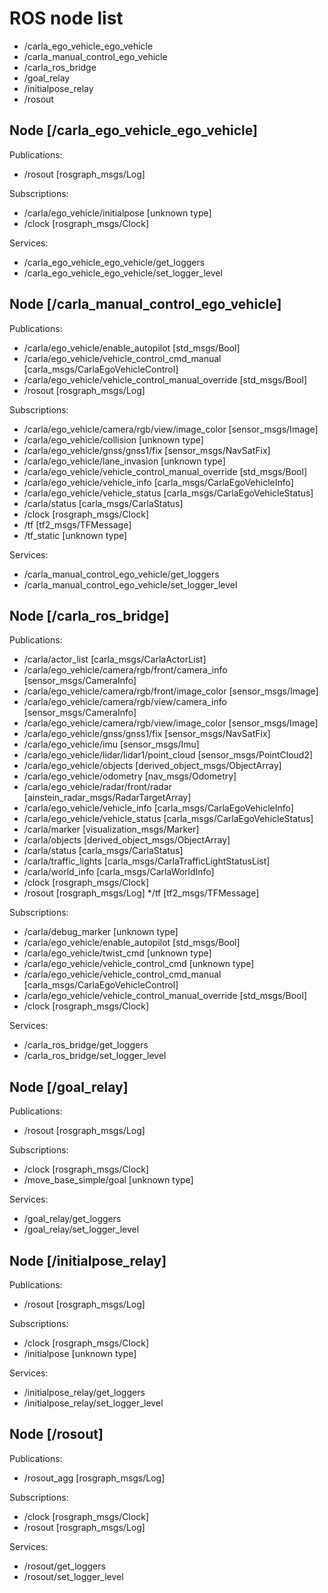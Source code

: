 # ROS node list

* /carla_ego_vehicle_ego_vehicle
* /carla_manual_control_ego_vehicle
* /carla_ros_bridge
* /goal_relay
* /initialpose_relay
* /rosout

## Node [/carla_ego_vehicle_ego_vehicle]

Publications:
* /rosout [rosgraph_msgs/Log]

Subscriptions:
* /carla/ego_vehicle/initialpose [unknown type]
* /clock [rosgraph_msgs/Clock]

Services:
* /carla_ego_vehicle_ego_vehicle/get_loggers
* /carla_ego_vehicle_ego_vehicle/set_logger_level

## Node [/carla_manual_control_ego_vehicle]
Publications:
* /carla/ego_vehicle/enable_autopilot [std_msgs/Bool]
* /carla/ego_vehicle/vehicle_control_cmd_manual [carla_msgs/CarlaEgoVehicleControl]
* /carla/ego_vehicle/vehicle_control_manual_override [std_msgs/Bool]
* /rosout [rosgraph_msgs/Log]

Subscriptions:
* /carla/ego_vehicle/camera/rgb/view/image_color [sensor_msgs/Image]
* /carla/ego_vehicle/collision [unknown type]
* /carla/ego_vehicle/gnss/gnss1/fix [sensor_msgs/NavSatFix]
* /carla/ego_vehicle/lane_invasion [unknown type]
* /carla/ego_vehicle/vehicle_control_manual_override [std_msgs/Bool]
* /carla/ego_vehicle/vehicle_info [carla_msgs/CarlaEgoVehicleInfo]
* /carla/ego_vehicle/vehicle_status [carla_msgs/CarlaEgoVehicleStatus]
* /carla/status [carla_msgs/CarlaStatus]
* /clock [rosgraph_msgs/Clock]
* /tf [tf2_msgs/TFMessage]
* /tf_static [unknown type]

Services:
* /carla_manual_control_ego_vehicle/get_loggers
* /carla_manual_control_ego_vehicle/set_logger_level

## Node [/carla_ros_bridge]
Publications:
* /carla/actor_list [carla_msgs/CarlaActorList]
* /carla/ego_vehicle/camera/rgb/front/camera_info [sensor_msgs/CameraInfo]
* /carla/ego_vehicle/camera/rgb/front/image_color [sensor_msgs/Image]
* /carla/ego_vehicle/camera/rgb/view/camera_info [sensor_msgs/CameraInfo]
* /carla/ego_vehicle/camera/rgb/view/image_color [sensor_msgs/Image]
* /carla/ego_vehicle/gnss/gnss1/fix [sensor_msgs/NavSatFix]
* /carla/ego_vehicle/imu [sensor_msgs/Imu]
* /carla/ego_vehicle/lidar/lidar1/point_cloud [sensor_msgs/PointCloud2]
* /carla/ego_vehicle/objects [derived_object_msgs/ObjectArray]
* /carla/ego_vehicle/odometry [nav_msgs/Odometry]
* /carla/ego_vehicle/radar/front/radar [ainstein_radar_msgs/RadarTargetArray]
* /carla/ego_vehicle/vehicle_info [carla_msgs/CarlaEgoVehicleInfo]
* /carla/ego_vehicle/vehicle_status [carla_msgs/CarlaEgoVehicleStatus]
* /carla/marker [visualization_msgs/Marker]
* /carla/objects [derived_object_msgs/ObjectArray]
* /carla/status [carla_msgs/CarlaStatus]
* /carla/traffic_lights [carla_msgs/CarlaTrafficLightStatusList]
* /carla/world_info [carla_msgs/CarlaWorldInfo]
* /clock [rosgraph_msgs/Clock]
* /rosout [rosgraph_msgs/Log]
 */tf [tf2_msgs/TFMessage]

Subscriptions:
* /carla/debug_marker [unknown type]
* /carla/ego_vehicle/enable_autopilot [std_msgs/Bool]
* /carla/ego_vehicle/twist_cmd [unknown type]
* /carla/ego_vehicle/vehicle_control_cmd [unknown type]
* /carla/ego_vehicle/vehicle_control_cmd_manual [carla_msgs/CarlaEgoVehicleControl]
* /carla/ego_vehicle/vehicle_control_manual_override [std_msgs/Bool]
* /clock [rosgraph_msgs/Clock]

Services:
* /carla_ros_bridge/get_loggers
* /carla_ros_bridge/set_logger_level

## Node [/goal_relay]
Publications:
* /rosout [rosgraph_msgs/Log]

Subscriptions:
* /clock [rosgraph_msgs/Clock]
* /move_base_simple/goal [unknown type]

Services:
* /goal_relay/get_loggers
* /goal_relay/set_logger_level

## Node [/initialpose_relay]
Publications:
* /rosout [rosgraph_msgs/Log]

Subscriptions:
* /clock [rosgraph_msgs/Clock]
* /initialpose [unknown type]

Services:
* /initialpose_relay/get_loggers
* /initialpose_relay/set_logger_level

## Node [/rosout]
Publications:
* /rosout_agg [rosgraph_msgs/Log]

Subscriptions:
* /clock [rosgraph_msgs/Clock]
* /rosout [rosgraph_msgs/Log]

Services:
* /rosout/get_loggers
* /rosout/set_logger_level